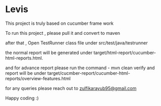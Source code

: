 # Levis
This project is truly based on cucumber frame work

To run this project , please pull it and convert to maven

after that , Open TestRunner class file under src/test/java/testrunner

the normal report will be generated under target/html-report/cucumber-html-reports.html.

and for advance report please run the command - mvn clean verify and report will be under target/cucmber-report/cucumber-html-reports/overview-features.html

for any queries please reach out to zulfikarayub95@gmail.com

Happy coding :)
